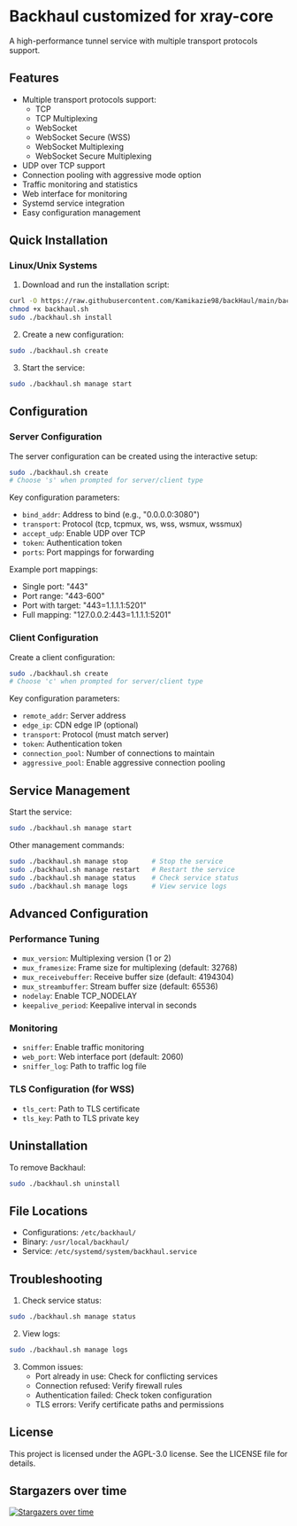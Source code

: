 # Backhaul customized for xray-core

A high-performance tunnel service with multiple transport protocols support.

## Features

- Multiple transport protocols support:
  - TCP
  - TCP Multiplexing
  - WebSocket
  - WebSocket Secure (WSS)
  - WebSocket Multiplexing
  - WebSocket Secure Multiplexing
- UDP over TCP support
- Connection pooling with aggressive mode option
- Traffic monitoring and statistics
- Web interface for monitoring
- Systemd service integration
- Easy configuration management

## Quick Installation

### Linux/Unix Systems

1. Download and run the installation script:
```bash
curl -O https://raw.githubusercontent.com/Kamikazie98/backHaul/main/backhaul.sh
chmod +x backhaul.sh
sudo ./backhaul.sh install
```

2. Create a new configuration:
```bash
sudo ./backhaul.sh create
```

3. Start the service:
```bash
sudo ./backhaul.sh manage start
```

## Configuration

### Server Configuration

The server configuration can be created using the interactive setup:
```bash
sudo ./backhaul.sh create
# Choose 's' when prompted for server/client type
```

Key configuration parameters:
- `bind_addr`: Address to bind (e.g., "0.0.0.0:3080")
- `transport`: Protocol (tcp, tcpmux, ws, wss, wsmux, wssmux)
- `accept_udp`: Enable UDP over TCP
- `token`: Authentication token
- `ports`: Port mappings for forwarding

Example port mappings:
- Single port: "443"
- Port range: "443-600"
- Port with target: "443=1.1.1.1:5201"
- Full mapping: "127.0.0.2:443=1.1.1.1:5201"

### Client Configuration

Create a client configuration:
```bash
sudo ./backhaul.sh create
# Choose 'c' when prompted for server/client type
```

Key configuration parameters:
- `remote_addr`: Server address
- `edge_ip`: CDN edge IP (optional)
- `transport`: Protocol (must match server)
- `token`: Authentication token
- `connection_pool`: Number of connections to maintain
- `aggressive_pool`: Enable aggressive connection pooling

## Service Management

Start the service:
```bash
sudo ./backhaul.sh manage start
```

Other management commands:
```bash
sudo ./backhaul.sh manage stop      # Stop the service
sudo ./backhaul.sh manage restart   # Restart the service
sudo ./backhaul.sh manage status    # Check service status
sudo ./backhaul.sh manage logs      # View service logs
```

## Advanced Configuration

### Performance Tuning

- `mux_version`: Multiplexing version (1 or 2)
- `mux_framesize`: Frame size for multiplexing (default: 32768)
- `mux_receivebuffer`: Receive buffer size (default: 4194304)
- `mux_streambuffer`: Stream buffer size (default: 65536)
- `nodelay`: Enable TCP_NODELAY
- `keepalive_period`: Keepalive interval in seconds

### Monitoring

- `sniffer`: Enable traffic monitoring
- `web_port`: Web interface port (default: 2060)
- `sniffer_log`: Path to traffic log file

### TLS Configuration (for WSS)

- `tls_cert`: Path to TLS certificate
- `tls_key`: Path to TLS private key

## Uninstallation

To remove Backhaul:
```bash
sudo ./backhaul.sh uninstall
```

## File Locations

- Configurations: `/etc/backhaul/`
- Binary: `/usr/local/backhaul/`
- Service: `/etc/systemd/system/backhaul.service`

## Troubleshooting

1. Check service status:
```bash
sudo ./backhaul.sh manage status
```

2. View logs:
```bash
sudo ./backhaul.sh manage logs
```

3. Common issues:
   - Port already in use: Check for conflicting services
   - Connection refused: Verify firewall rules
   - Authentication failed: Check token configuration
   - TLS errors: Verify certificate paths and permissions

## License

This project is licensed under the AGPL-3.0 license. See the LICENSE file for details.

## Stargazers over time
[![Stargazers over time](https://starchart.cc/Musixal/Backhaul.svg?variant=light)](https://starchart.cc/Musixal/Backhaul)

